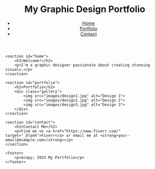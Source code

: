 <!DOCTYPE html>
<html lang="en">
<head>
    <meta charset="UTF-8">
    <meta name="viewport" content="width=device-width, initial-scale=1.0">
    <title>My Graphic Design Portfolio</title>
    <link rel="stylesheet" href="style.css">
</head>
<body>
    <header>
        <h1>My Graphic Design Portfolio</h1>
        <nav>
            <ul>
                <li><a href="#home">Home</a></li>
                <li><a href="#portfolio">Portfolio</a></li>
                <li><a href="#contact">Contact</a></li>
            </ul>
        </nav>
    </header>
    
    <section id="home">
        <h2>Welcome!</h2>
        <p>I'm a graphic designer passionate about creating stunning visuals.</p>
    </section>
    
    <section id="portfolio">
        <h2>Portfolio</h2>
        <div class="gallery">
            <img src="images/design1.jpg" alt="Design 1">
            <img src="images/design2.jpg" alt="Design 2">
            <img src="images/design3.jpg" alt="Design 3">
        </div>
    </section>
    
    <section id="contact">
        <h2>Contact Me</h2>
        <p>Find me on <a href="https://www.fiverr.com/" target="_blank">Fiverr</a> or email me at <strong>your-email@example.com</strong></p>
    </section>
    
    <footer>
        <p>&copy; 2025 My Portfolio</p>
    </footer>
</body>
</html>

